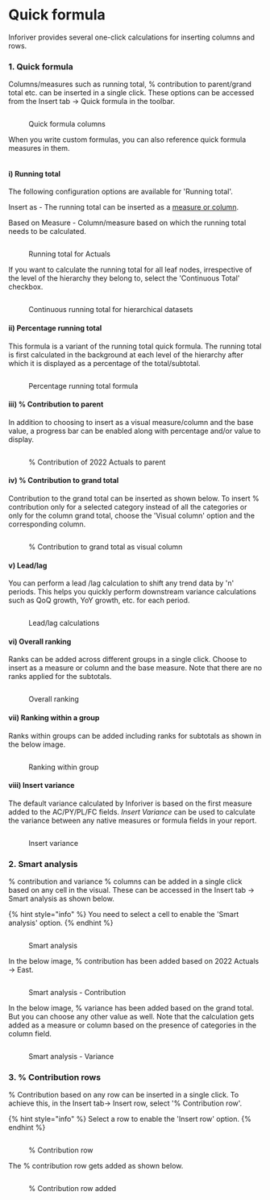 # Quick formula

Inforiver provides several one-click calculations for inserting columns and rows.

### 1. Quick formula

Columns/measures such as running total, % contribution to parent/grand total etc. can be inserted in a single click. These options can be accessed from the Insert tab -> Quick formula in the toolbar.

<figure><img src="../../.gitbook/assets/4.5.1 Quick formula.png" alt=""><figcaption><p>Quick formula columns</p></figcaption></figure>

When you write custom formulas, you can also reference quick formula measures in them.

<figure><img src="../../.gitbook/assets/image (1) (1) (1) (1) (1) (1) (1) (1) (1) (1) (1) (1) (1) (1) (1) (1) (1) (1) (1) (1) (1) (1) (1) (1) (1) (1) (1) (1) (1) (1) (1) (1).png" alt=""><figcaption></figcaption></figure>

#### i) Running total

The following configuration options are available for 'Running total'.&#x20;

Insert as - The running total can be inserted as a [measure or column](insert-manual-input-columns.md#2.-measure-vs-column).

Based on Measure - Column/measure based on which the running total needs to be calculated.

<figure><img src="../../.gitbook/assets/image (498).png" alt=""><figcaption><p>Running total for Actuals </p></figcaption></figure>

If you want to calculate the running total for all leaf nodes,  irrespective of the level of the hierarchy they belong to, select the 'Continuous Total'  checkbox.

<figure><img src="../../.gitbook/assets/image (499).png" alt=""><figcaption><p>Continuous running total for hierarchical datasets</p></figcaption></figure>

#### ii) Percentage running total

This formula is a variant of the running total quick formula. The running total is first calculated in the background at each level of the hierarchy after which it is displayed as a percentage of the total/subtotal.

<figure><img src="../../.gitbook/assets/image (500).png" alt=""><figcaption><p>Percentage running total formula</p></figcaption></figure>

#### iii) % Contribution to parent

In addition to choosing to insert as a visual measure/column and the base value, a progress bar can be enabled along with percentage and/or value to display.&#x20;

<figure><img src="../../.gitbook/assets/4.5.4(2) Quick formula.png" alt=""><figcaption><p>% Contribution of 2022 Actuals to parent</p></figcaption></figure>

#### iv) % Contribution to grand total

Contribution to the grand total can be inserted as shown below. To insert % contribution only for a selected category instead of all the categories or only for the column grand total, choose the 'Visual column' option and the corresponding column.&#x20;

<figure><img src="../../.gitbook/assets/4.5.5(2) Quick formula.png" alt=""><figcaption><p>% Contribution to grand total as visual column</p></figcaption></figure>

#### v) Lead/lag

You can perform a lead /lag calculation to shift any trend data by 'n' periods. This helps you quickly perform downstream variance calculations such as QoQ growth, YoY growth, etc. for each period.

<figure><img src="../../.gitbook/assets/4.5.6 Quick formula.png" alt=""><figcaption><p>Lead/lag calculations</p></figcaption></figure>

#### vi) Overall ranking

Ranks can be added across different groups in a single click. Choose to insert as a measure or column and the base measure. Note that there are no ranks applied for the subtotals.&#x20;

<figure><img src="../../.gitbook/assets/4.5.7 Quick formula.png" alt=""><figcaption><p>Overall ranking</p></figcaption></figure>

#### vii) Ranking within a group

Ranks within groups can be added including ranks for subtotals as shown in the below image.

<figure><img src="../../.gitbook/assets/4.5.8 Quick formula.png" alt=""><figcaption><p>Ranking within group</p></figcaption></figure>

#### viii) Insert variance

The default variance calculated by Inforiver is based on the first measure added to the AC/PY/PL/FC fields. _Insert Variance_ can be used to calculate the variance between any native measures or formula fields in your report.

<figure><img src="../../.gitbook/assets/image (305).png" alt=""><figcaption><p>Insert variance</p></figcaption></figure>

### 2. Smart analysis

% contribution and variance % columns can be added in a single click based on any cell in the visual. These can be accessed in the Insert tab -> Smart analysis as shown below.

{% hint style="info" %}
You need to select a cell to enable the 'Smart analysis' option.
{% endhint %}

<figure><img src="../../.gitbook/assets/4.5.9 Smart analysis.png" alt=""><figcaption><p>Smart analysis</p></figcaption></figure>

In the below image, % contribution has been added based on 2022 Actuals -> East.&#x20;

<figure><img src="../../.gitbook/assets/4.5.11(2) Smart analysis.png" alt=""><figcaption><p>Smart analysis - Contribution</p></figcaption></figure>

In the below image, % variance has been added based on the grand total. But you can choose any other value as well. Note that the calculation gets added as a measure or column based on the presence of categories in the column field.

<figure><img src="../../.gitbook/assets/4.5.10 Smart analysis.png" alt=""><figcaption><p>Smart analysis - Variance </p></figcaption></figure>

### 3. % Contribution rows

% Contribution based on any row can be inserted in a single click. To achieve this, in the Insert tab-> Insert row, select '% Contribution row'.

{% hint style="info" %}
Select a row to enable the 'Insert row' option.
{% endhint %}

<figure><img src="../../.gitbook/assets/4.5.12 Contribution row.png" alt=""><figcaption><p>% Contribution row</p></figcaption></figure>

The % contribution row gets added as shown below.

<figure><img src="../../.gitbook/assets/4.5.13 Contribution row.png" alt=""><figcaption><p>% Contribution row added</p></figcaption></figure>
